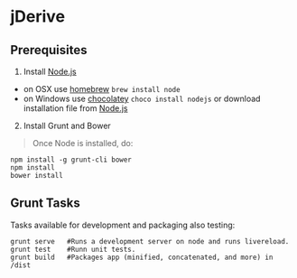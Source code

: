 # jDerive

## Prerequisites

1. Install [Node.js](http://nodejs.org)
 - on OSX use [homebrew](http://brew.sh) `brew install node`
 - on Windows use [chocolatey](https://chocolatey.org/) `choco install nodejs` or download installation file from [Node.js](http://nodejs.org)
2. Install Grunt and Bower
> Once Node is installed, do:
 
	npm install -g grunt-cli bower
	npm install
	bower install

Grunt Tasks
-------------

Tasks available for development and packaging also testing:

    grunt serve   #Runs a development server on node and runs livereload.
    grunt test    #Runn unit tests.
    grunt build   #Packages app (minified, concatenated, and more) in /dist